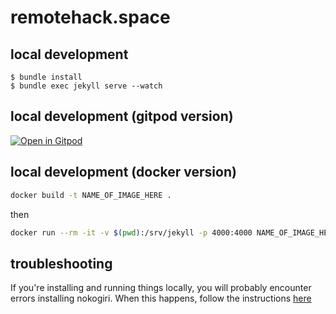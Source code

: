 # remotehack.space

## local development

```
$ bundle install
$ bundle exec jekyll serve --watch
```

## local development (gitpod version)

[![Open in Gitpod](https://gitpod.io/button/open-in-gitpod.svg)](https://gitpod.io/#https://github.com/remotehack/remotehack.github.io/)

## local development (docker version)

```bash
docker build -t NAME_OF_IMAGE_HERE .
```

then

```bash
docker run --rm -it -v $(pwd):/srv/jekyll -p 4000:4000 NAME_OF_IMAGE_HERE
```

## troubleshooting

If you're installing and running things locally, you will probably encounter errors installing nokogiri. When this happens, follow the instructions [here](https://github.com/sparklemotion/nokogiri.org/blob/91e624fa8d6c918d7905954fd8da7ea40f237d88/docs/tutorials/installing_nokogiri.md)
